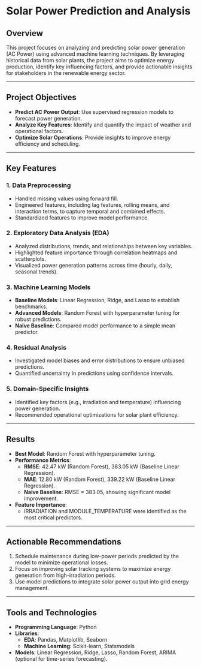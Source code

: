 # Solar Power Prediction and Analysis

## Overview
This project focuses on analyzing and predicting solar power generation (AC Power) using advanced machine learning techniques. By leveraging historical data from solar plants, the project aims to optimize energy production, identify key influencing factors, and provide actionable insights for stakeholders in the renewable energy sector.

---

## Project Objectives
- **Predict AC Power Output**: Use supervised regression models to forecast power generation.
- **Analyze Key Features**: Identify and quantify the impact of weather and operational factors.
- **Optimize Solar Operations**: Provide insights to improve energy efficiency and scheduling.

---

## Key Features
### 1. Data Preprocessing
- Handled missing values using forward fill.
- Engineered features, including lag features, rolling means, and interaction terms, to capture temporal and combined effects.
- Standardized features to improve model performance.

### 2. Exploratory Data Analysis (EDA)
- Analyzed distributions, trends, and relationships between key variables.
- Highlighted feature importance through correlation heatmaps and scatterplots.
- Visualized power generation patterns across time (hourly, daily, seasonal trends).

### 3. Machine Learning Models
- **Baseline Models**: Linear Regression, Ridge, and Lasso to establish benchmarks.
- **Advanced Models**: Random Forest with hyperparameter tuning for robust predictions.
- **Naive Baseline**: Compared model performance to a simple mean predictor.

### 4. Residual Analysis
- Investigated model biases and error distributions to ensure unbiased predictions.
- Quantified uncertainty in predictions using confidence intervals.

### 5. Domain-Specific Insights
- Identified key factors (e.g., irradiation and temperature) influencing power generation.
- Recommended operational optimizations for solar plant efficiency.

---

## Results
- **Best Model**: Random Forest with hyperparameter tuning.
- **Performance Metrics**:
  - **RMSE**: 42.47 kW (Random Forest), 383.05 kW (Baseline Linear Regression).
  - **MAE**: 12.80 kW (Random Forest), 339.22 kW (Baseline Linear Regression).
  - **Naive Baseline**: RMSE = 383.05, showing significant model improvement.
- **Feature Importance**:
  - IRRADIATION and MODULE_TEMPERATURE were identified as the most critical predictors.

---

## Actionable Recommendations
1. Schedule maintenance during low-power periods predicted by the model to minimize operational losses.
2. Focus on improving solar tracking systems to maximize energy generation from high-irradiation periods.
3. Use model predictions to integrate solar power output into grid energy management.

---

## Tools and Technologies
- **Programming Language**: Python
- **Libraries**:
  - **EDA**: Pandas, Matplotlib, Seaborn
  - **Machine Learning**: Scikit-learn, Statsmodels
- **Models**: Linear Regression, Ridge, Lasso, Random Forest, ARIMA (optional for time-series forecasting).





